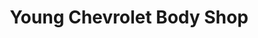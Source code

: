---
title: "Young Chevrolet Body Shop"
url: /layton/young-chevrolet-body-shop/
shop: Autowerkstatt
---
